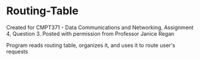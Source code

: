 # Routing-Table
Created for CMPT371 - Data Communications and Networking, Assignment 4, Question 3. Posted with permission from Professor Janice Regan

Program reads routing table, organizes it, and uses it to route user's requests
